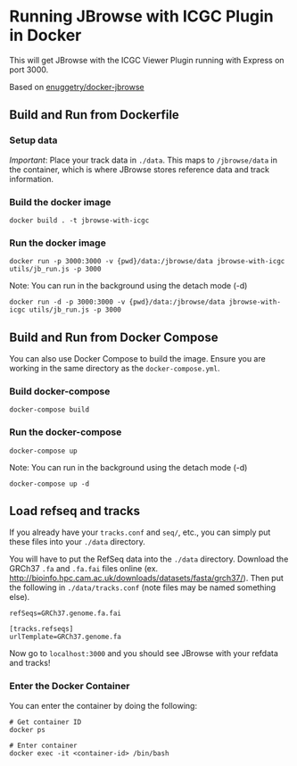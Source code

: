 # Running JBrowse with ICGC Plugin in Docker
This will get JBrowse with the ICGC Viewer Plugin running with Express on port 3000.

Based on [enuggetry/docker-jbrowse](https://github.com/enuggetry/docker-jbrowse)

## Build and Run from Dockerfile
### Setup data
*Important*: Place your track data in `./data`. This maps to `/jbrowse/data` in the container, which is where JBrowse stores reference data and track information.

### Build the docker image
`docker build . -t jbrowse-with-icgc`

### Run the docker image
`docker run -p 3000:3000 -v {pwd}/data:/jbrowse/data jbrowse-with-icgc utils/jb_run.js -p 3000`

Note: You can run in the background using the detach mode (-d)

`docker run -d -p 3000:3000 -v {pwd}/data:/jbrowse/data jbrowse-with-icgc utils/jb_run.js -p 3000`

## Build and Run from Docker Compose
You can also use Docker Compose to build the image. Ensure you are working in the same directory as the `docker-compose.yml`.

### Build docker-compose
`docker-compose build`

### Run the docker-compose
`docker-compose up`

Note: You can run in the background using the detach mode (-d)

`docker-compose up -d`

## Load refseq and tracks
If you already have your `tracks.conf` and `seq/`, etc., you can simply put these files into your `./data` directory.

You will have to put the RefSeq data into the `./data` directory. Download the GRCh37 `.fa` and `.fa.fai` files online (ex. http://bioinfo.hpc.cam.ac.uk/downloads/datasets/fasta/grch37/). Then put the following in `./data/tracks.conf` (note files may be named something else).

```
refSeqs=GRCh37.genome.fa.fai
  
[tracks.refseqs]
urlTemplate=GRCh37.genome.fa
```

Now go to `localhost:3000` and you should see JBrowse with your refdata and tracks!

### Enter the Docker Container

You can enter the container by doing the following:

```
# Get container ID
docker ps

# Enter container
docker exec -it <container-id> /bin/bash
```